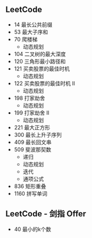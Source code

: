 ## LeetCode
- 14 最长公共前缀
- 53 最大子序和
- 70 爬楼梯
    - 动态规划
- 104 二叉树的最大深度
- 120 三角形最小路径和
- 121 买卖股票的最佳时机
    - 动态规划
- 122 买卖股票的最佳时机 II
    - 动态规划
- 198 打家劫舍
    - 动态规划
- 199 打家劫舍 II
    - 动态规划
- 221 最大正方形
- 300 最长上升子序列
- 409 最长回文串
- 509 斐波那契数
    - 递归
    - 动态规划
    - 迭代
    - 通项公式
- 836 矩形重叠
- 1160 拼写单词


## LeetCode - 剑指 Offer
- 40 最小的k个数